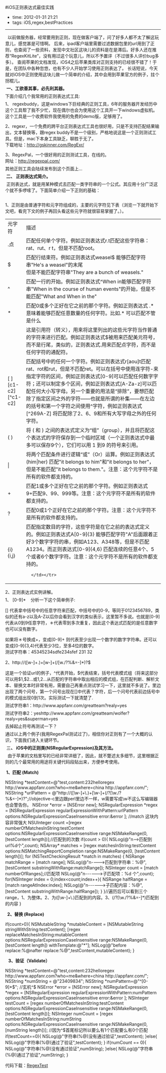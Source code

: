 #iOS正则表达式最佳实践 

- time: 2012-01-31 21:21
- tags: iOS,regex,bestPractices

---
<p style="margin-top: 5.0px;margin-right: 0.0px;margin-bottom: 5.0px;margin-left: 0.0px;">  &nbsp; 以前做服务器，经常要用到正则，现在做客户端了，问了好多人都不太了解这玩意儿，感觉甚是可惜啊。 后来，ipad客户端里需要过滤数据包里的url用到了正则，也查阅了一些资料，发现中文社区这块儿的资料是在是滞后。好多人还在推荐“RegexKitLite”，没有用过这个玩意儿，所以不予置评（不过很多人评价bug多多）。 查阅苹果的文档发现，iOS4之后苹果类库对正则支持的已经很不错了！于是，在团队中各种忽悠，也有不少人开始学习使用正则表达了。 长话短说，今天就对iOS中正则使用这块儿做一个简单的介绍，其中会用到苹果官方的例子，拄个拐棍儿。&nbsp;</p><p style="margin-top: 5.0px;margin-right: 0.0px;margin-bottom: 5.0px;margin-left: 0.0px;">  &nbsp;<b>一、工欲善其事，</b><b>必先利其器。</b></p><p style="margin-top: 5.0px;margin-right: 0.0px;margin-bottom: 5.0px;margin-left: 0.0px;">  下面介绍几个我常用的正则表达式工具:</p><p style="margin-top: 0.0px;margin-right: 0.0px;margin-bottom: 0.0px;margin-left: 0.0px;">  1、 regexbuddy，这是windows下巨经典的正则工具，6年的服务器开发经历中这个工具帮了我不少忙，现在偶尔也会为使用这个工具开一下windows虚拟机。这个工具是一个收费软件我使用的免费的demo版，足够用了。</p><p style="margin-top: 0.0px;margin-right: 0.0px;margin-bottom: 0.0px;margin-left: 0.0px;min-height: 12.0px;"></p><p style="margin-top: 0.0px;margin-right: 0.0px;margin-bottom: 0.0px;margin-left: 0.0px;">  2、regexr，一个免费的跨平台正则表达式工具也很好用，只是不支持匹配结果输出，文本替换等，跟regex buddy不是一个级别，严格地说这是一个正则测试工具。但是，mac下本身工具缺乏，聊胜于无了。</p><p style="margin-top: 0.0px;margin-right: 0.0px;margin-bottom: 0.0px;margin-left: 0.0px;">  下载地址：<a href="http://gskinner.com/RegExr/" target="_blank">http://gskinner.com/RegExr/</a></p><p style="margin-top: 0.0px;margin-right: 0.0px;margin-bottom: 0.0px;margin-left: 0.0px;min-height: 12.0px;"></p><p style="margin-top: 0.0px;margin-right: 0.0px;margin-bottom: 0.0px;margin-left: 0.0px;">  3、RegexPal，一个很好用的正则测试工具，在线的。</p><p style="margin-top: 0.0px;margin-right: 0.0px;margin-bottom: 0.0px;margin-left: 0.0px;">  网址：<a href="http://regexpal.com/" target="_blank">http://regexpal.com/</a></p><p style="margin-top: 5.0px;margin-right: 0.0px;margin-bottom: 5.0px;margin-left: 0.0px;">  其他正则工具会陆续发布到这个页面上...</p><p style="margin-top: 5.0px;margin-right: 0.0px;margin-bottom: 5.0px;margin-left: 0.0px;">      <strong>&nbsp;二、 正则表达式简介。</strong>&nbsp;</p><p style="margin-top: 5.0px;margin-right: 0.0px;margin-bottom: 5.0px;margin-left: 0.0px;">  &nbsp;正则表达式，就是用某种模式去匹配一类字符串的一个公式。其应用十分广泛这个就不多啰嗦了。下面简单介绍一下正则的基础：&nbsp;</p><p style="margin-top: 5.0px;margin-right: 0.0px;margin-bottom: 5.0px;margin-left: 0.0px;">  &nbsp;</p><p style="margin-top: 5.0px;margin-right: 0.0px;margin-bottom: 5.0px;margin-left: 0.0px;">  1、正则是由普通字符和元字符组成的，主要的元字符见下表（浏览一下就开始下文吧，看完下文的例子再回头看这些元字符就很容易掌握了。）。</p><p style="margin-top: 5.0px;margin-right: 0.0px;margin-bottom: 5.0px;margin-left: 0.0px;">      </p><table>            <tbody><tr>                  <td width="42" align="left" valign="middle">        元字符      </td>            <td width="590" align="left" valign="middle">        描述      </td>            </tr>                <tr>                  <td width="42" align="left" valign="middle">        .点      </td>            <td width="590" align="left" valign="middle">        匹配任何单个字符。例如正则表达式r.t匹配这些字符串：rat、rut、r t，但是不匹配root。      </td>            </tr>                <tr>                  <td width="42" align="left" valign="middle">        $      </td>            <td width="590" align="left" valign="middle">        匹配行结束符。例如正则表达式weasel$ 能够匹配字符串"He's a weasel"的末尾&nbsp;<br> 但是不能匹配字符串"They are a bunch of weasels."      </td>            </tr>                <tr>                  <td width="42" align="left" valign="middle">        ^      </td>            <td width="590" align="left" valign="middle">        匹配一行的开始。例如正则表达式^When in能够匹配字符串"When in the course of human events"的开始，但是不能匹配"What and When in the"      </td>            </tr>                <tr>                  <td width="42" align="left" valign="middle">        *      </td>            <td width="590" align="left" valign="middle">        匹配0或多个正好在它之前的那个字符。例如正则表达式 .* 意味着能够匹配任意数量的任何字符。比如.* 可以匹配不管是什么      </td>            </tr>                <tr>                  <td width="42" align="left" valign="middle">              </td>            <td width="590" align="left" valign="middle">        这是引用符（转义），用来将这里列出的这些元字符当作普通的字符来进行匹配。例如正则表达式$被用来匹配美元符号，而不是行尾，类似的，正则表达式.用来匹配点字符，而不是任何字符的通配符。      </td>            </tr>                <tr>                  <td width="42" align="left" valign="middle">        [ ]&nbsp;<br> [c1-c2]&nbsp;<br> [^c1-c2]      </td>            <td width="590" align="left" valign="middle">        匹配括号中的任何一个字符。例如正则表达式r[aou]t匹配rat、rot和rut，但是不匹配ret。可以在括号中使用连字符-来指定字符的区间，例如正则表达式[0-9]可以匹配任何数字字符；还可以制定多个区间，例如正则表达式[A-Za-z]可以匹配任何大小写字母。另一个重要的用法是“排除”，要想匹配除了指定区间之外的字符——也就是所谓的补集——在左边的括号和第一个字符之间使用^字符，例如正则表达式[^269A-Z] 将匹配除了2、6、9和所有大写字母之外的任何字符。      </td>            </tr>                <tr>                  <td width="42" align="left" valign="middle">        ( )      </td>            <td width="590" align="left" valign="middle">        将 ( 和 ) 之间的表达式定义为“组”（group），并且将匹配这个表达式的字符保存到一个临时区域（一个正则表达式中最多可以保存9个），它们可以用 1 到9 的符号来引用。      </td>            </tr>                <tr>                  <td width="42" align="left" valign="middle">        |      </td>            <td width="590" align="left" valign="middle">        将两个匹配条件进行逻辑“或”（Or）运算。例如正则表达式(him|her) 匹配"it belongs to him"和"it belongs to her"，但是不能匹配"it belongs to them."。注意：这个元字符不是所有的软件都支持的。      </td>            </tr>                <tr>                  <td width="42" align="left" valign="middle">        +      </td>            <td width="590" align="left" valign="middle">        匹配1或多个正好在它之前的那个字符。例如正则表达式9+匹配9、99、999等。注意：这个元字符不是所有的软件都支持的。      </td>            </tr>                <tr>                  <td width="42" align="left" valign="middle">        ?      </td>            <td width="590" align="left" valign="middle">        匹配0或1个正好在它之前的那个字符。注意：这个元字符不是所有的软件都支持的。      </td>            </tr>                <tr>                  <td width="42" align="left" valign="middle">        {i}&nbsp;<br> {i,j}      </td>            <td width="590" align="left" valign="middle">        匹配指定数目的字符，这些字符是在它之前的表达式定义的。例如正则表达式A[0-9]{3} 能够匹配字符"A"后面跟着正好3个数字字符的串，例如A123、A348等，但是不匹配A1234。而正则表达式[0-9]{4,6} 匹配连续的任意4个、5个或者6个数字字符。注意：这个元字符不是所有的软件都支持的。<p></p>                                    <code>  &lt;/td&gt;&lt;/tr&gt;</code>                                <p></p>            </td>        </tr>    </tbody></table><p></p><p style="margin-top: 5.0px;margin-right: 0.0px;margin-bottom: 5.0px;margin-left: 0.0px;">    2、正则表达式实例讲解。  </p><p style="margin-top: 5.0px;margin-right: 0.0px;margin-bottom: 5.0px;margin-left: 0.0px;">    1、&nbsp;[0-9]*&nbsp; &nbsp;&nbsp;分析一下这个简单例子:  </p><p>    [] 代表拿中括号中的任意字符来匹配，中括号中的0-9，等同于0123456789，类似的还有a-z以及A-Z以后你会看到汉字的类似表示，这里暂不多说。也就是[0-9]代表从0到9任意字符，＊代表零到多次重复，因此这个表达式匹配的是任意数字也可以没有数字。  </p><p style="margin-top: 0.0px;margin-right: 0.0px;margin-bottom: 0.0px;margin-left: 0.0px;">    如果将＊号换成+，变成[0-9]+ 则代表至少出现一个数字的数字字符串。还可以变成[0-9]{3,4}代表至少3位，至多4位的数字。&nbsp;  </p><p style="margin-top: 0.0px;margin-right: 0.0px;margin-bottom: 0.0px;margin-left: 0.0px;">    测试字符串：45345234sdfe234sfef 231 32  </p><p style="margin-top: 0.0px;margin-right: 0.0px;margin-bottom: 0.0px;margin-left: 0.0px;">  </p><p>    2、http://([w-]+.)+[w-]+(/[w./?%&amp;=-]*)?$&nbsp;&nbsp;  </p><p style="margin-top: 0.0px;margin-right: 0.0px;margin-bottom: 0.0px;margin-left: 0.0px;">    这是一个验证url的例子，^代表开始，$代表结束，括号代表模式组（将来这部分可以用$1,$2…或1,2…从匹配的字符串中取出相应的模式组，在匹配判断、解析文本、替换文本时非常有用，需要自己再重点测试学习一下，这里就不多说了。里边出现了两个问号，第一个问号出现在[]中代表？字符，后一个问号代表前边括号中的模式组出现0到1次。实际测试一下就清楚了.  </p><p style="margin-top: 5.0px;margin-right: 0.0px;margin-bottom: 5.0px;margin-left: 0.0px;">  </p><p style="margin-top: 5.0px;margin-right: 0.0px;margin-bottom: 5.0px;margin-left: 0.0px;">    测试字符串1：http://www.appfanr.com/greatteam?realy=yes&nbsp;  </p><p style="margin-top: 5.0px;margin-right: 0.0px;margin-bottom: 5.0px;margin-left: 0.0px;">    测试字符串2：yeshttp://www.appfanr.com/greatteam/wolfer?realy=yes&amp;superman=yes  </p><p style="margin-top: 5.0px;margin-right: 0.0px;margin-bottom: 5.0px;margin-left: 0.0px;">    去掉起止符号再测试一下？&nbsp;  </p><p style="margin-top: 5.0px;margin-right: 0.0px;margin-bottom: 5.0px;margin-left: 0.0px;">    通过以上两个例子(我用RegexPal测试过了)，相信你对正则有了一个大概的认识，下面我们进入关键环节。  </p><p style="margin-top: 5.0px;margin-right: 0.0px;margin-bottom: 5.0px;margin-left: 0.0px;">  </p><p style="margin-top: 5.0px;margin-right: 0.0px;margin-bottom: 5.0px;margin-left: 0.0px;">    &nbsp;三<strong>、 iOS中的正则类(NSRegularExpression)及其方法。</strong>  </p><p style="margin-top: 5.0px;margin-right: 0.0px;margin-bottom: 5.0px;margin-left: 0.0px;">        <b><b></b></b>  </p><p style="margin-top: 0.0px;margin-right: 0.0px;margin-bottom: 0.0px;margin-left: 0.0px;display: inline;">    &nbsp;&nbsp;由于苹果的文档里写的已经非常详细了，因此，就不蹩述太多细节，这里根据正则的几个最常用的用途将关键代码段贴出来，方便参考使用。  </p><p>        <b><strong></strong></b>  </p><p>  </p><p>  </p><p style="margin-top: 5.0px;margin-right: 0.0px;margin-bottom: 5.0px;margin-left: 0.0px;">        <b>&nbsp;1、匹配 (Match)</b>  </p><p style="margin-top: 5.0px;margin-right: 0.0px;margin-bottom: 5.0px;margin-left: 0.0px;">  </p><p style="margin-top: 5.0px;margin-right: 0.0px;margin-bottom: 5.0px;margin-left: 0.0px;">  </p><p>  </p> NSString *testContent=@"test,content:232helloregex http://www.appfanr.com?who=me&amp;where=china http://appfanr.com/";    NSString *urlPattern = @"http://([\w-]+\.)+[\w-]+(/?[\w./?%&amp;=-]*)?";//objective-c里边跟perl里边不一样，w需要写成\w不这么写编辑器也会警告你。    NSError *error = [NSError new];    NSRegularExpression *regex = [NSRegularExpression regularExpressionWithPattern:urlPattern options:NSRegularExpressionCaseInsensitive error:&amp;error ];    //match 这块内容非常强大    NSUInteger count =[regex numberOfMatchesInString:testContent options:NSRegularExpressionCaseInsensitive range:NSMakeRange(0, [testContent length])];//匹配到的次数    if(count &gt; 0){        NSLog(@"n--&gt;匹配到url%d个",count);        NSArray* matches = [regex matchesInString:testContent options:NSMatchingReportCompletion range:NSMakeRange(0, [testContent length])];        for (NSTextCheckingResult *match in matches) {            NSRange matchRange = [match range];            NSLog(@"n----&gt;匹配到字符串：%@",[testContent substringWithRange:matchRange]);            NSInteger count = [match numberOfRanges];//匹配项            NSLog(@"n------&gt;子匹配项：%d 个",count);            for(NSInteger index = 0;index&lt;count;index++){                NSRange halfRange = [match rangeAtIndex:index];                NSLog(@"n------&gt;子匹配内容：%@",[testContent substringWithRange:halfRange]);            }        }//遍历后可以看到三个range，1、为整体。2、为([\w-]+\.)匹配到的内容。3、(/?[\w./?%&amp;=-]*)匹配到的内容    }<p>        <strong></strong><strong></strong><strong>&nbsp; 2、替换 (Replace)&nbsp;</strong><strong></strong>  </p><p>  </p><p>  </p> if(count&gt;0){        NSMutableString *mutableContent = [NSMutableString stringWithString:testContent];        [regex replaceMatchesInString:mutableContent options:NSRegularExpressionCaseInsensitive range:NSMakeRange(0, [testContent length]) withTemplate:@"*"];        NSLog(@"before replace:%@nafter replace:%@",testContent,mutableContent);    }<p>        <strong>&nbsp; &nbsp;3、验证（Validate）</strong><strong></strong>  </p><p>  </p><p>  </p> NSString *testContent=@"test,content:232helloregex http://www.appfanr.com?who=me&amp;where=china http://appfanr.com/";    NSString *numString = @"23409834";    NSString *numPattern=@"^[0-9]*$"; //玄机^$    NSError *error = [NSError new];    NSRegularExpression *regex = [NSRegularExpression regularExpressionWithPattern:numPattern options:NSRegularExpressionCaseInsensitive error:&amp;error ];    NSInteger testCount = [regex numberOfMatchesInString:testContent options:NSRegularExpressionCaseInsensitive range:NSMakeRange(0, [testContent length])];    NSInteger numCount = [regex numberOfMatchesInString:numString options:NSRegularExpressionCaseInsensitive range:NSMakeRange(0, [numString length])];    //因为^$首尾标记所以要么有1个匹配要么有0个匹配    if(testCount==0){        NSLog(@"字符串(%@)没有通过验证",testContent);    }else{        NSLog(@"字符串(%@)通过了验证",testContent);    }    if(numCount == 0){        NSLog(@"字符串(%@)没有通过验证",numString);    }else{        NSLog(@"字符串(%@)通过了验证",numString);    } <p>    代码下载：<a href="http://openq.cn/wp-content/uploads/2012/01/RegexTest.zip">RegexTest</a>  </p>
